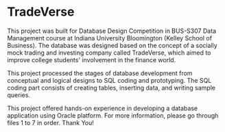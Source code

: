 # TradeVerse

This project was built for Database Design Competition in BUS-S307 Data Management course at Indiana University Bloomington (Kelley School of Business). 
The database was designed based on the concept of a socially mock trading and investing company called TradeVerse,
which aimed to improve college students' involvement in the finance world.

This project processed the stages of database development from conceptual and logical designs to SQL coding and prototyping.
The SQL coding part consists of creating tables, inserting data, and writing sample queries.

This project offered hands-on experience in developing a database application using Oracle platform.
For more information, please go through files 1 to 7 in order. 
Thank You!
